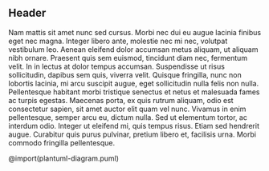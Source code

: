 ## Header

Nam mattis sit amet nunc sed cursus. Morbi nec dui eu augue lacinia finibus eget nec magna. Integer libero ante, molestie nec mi nec, volutpat vestibulum leo. Aenean eleifend dolor accumsan metus aliquam, ut aliquam nibh ornare. Praesent quis sem euismod, tincidunt diam nec, fermentum velit. In in lectus at dolor tempus accumsan. Suspendisse ut risus sollicitudin, dapibus sem quis, viverra velit. Quisque fringilla, nunc non lobortis lacinia, mi arcu suscipit augue, eget sollicitudin nulla felis non nulla. Pellentesque habitant morbi tristique senectus et netus et malesuada fames ac turpis egestas. Maecenas porta, ex quis rutrum aliquam, odio est consectetur sapien, sit amet auctor elit quam vel nunc. Vivamus in enim pellentesque, semper arcu eu, dictum nulla. Sed ut elementum tortor, ac interdum odio. Integer ut eleifend mi, quis tempus risus. Etiam sed hendrerit augue. Curabitur quis purus pulvinar, pretium libero et, facilisis urna. Morbi commodo fringilla pellentesque.

@import(plantuml-diagram.puml)